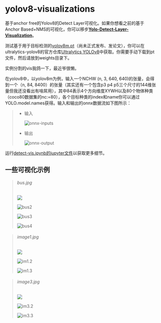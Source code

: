 # yolov8-visualizations

基于anchor free的Yolov8的Detect Layer可视化。如果你想看之前的基于Anchor Based+NMS的可视化，你可以移步[**Yolo-Detect-Layer-Visualization**](https://github.com/XiaMooo/Yolo-Detect-Layer-Visualization)。



测试基于用于目标检测的[yolov8m.pt](https://github.com/ultralytics/assets/releases/download/v0.0.0/yolov8m.pt)（尚未正式发布、发论文），你可以在ultralytics-yolov8的官方仓库[Ultralytics YOLOv8](https://github.com/ultralytics/ultralytics)中获取。你需要手动下载到pt文件，然后请放到weights目录下。

实例分割的vis我鸽一下，最近爷很懒。



在yolov8中，以yolov8m为例，输入一个NCHW (n, 3, 640, 640)的张量，会得到一个（n, 84, 8400）的张量（其实还有一个包含p3 p4 p5三个尺寸的144维张量但我还没看出有啥屌用），其中84表示4个方向维度XYWH以及80个物体种类（coco80数据集的nc:=80），各个目标种类的index和name你可以通过YOLO.model.names获得。输入和输出的onnx数据流如下图所示：



> 
>
> + 输入
>
>   ![onnx-inputs](./docs/assets/onnx-in.png)
>
> + 输出
>
>   ![onnx-output](./docs/assets/onnx-out.png)



运行[detect-vis.ipynb的jupyter文件](./detect-vis.ipynb)以获取更多细节。

## 一些可视化示例

> ###### bus.jpg
>
> ![](./docs/samples/bus1.png)
>
> ![bus2](./docs/samples/bus2.png)
>
> ![bus3](./docs/samples/bus3.png)
>
> ![bus4](./docs/samples/bus4.png)



> ###### image1.jpg
>
> ![](./docs/samples/im1.1.png)
>
> ![im1.2](./docs/samples/im1.2.png)
>
> ![im1.3](./docs/samples/im1.3.png)



> ###### image3.jpg
>
> ![](./docs/samples/im3.1.png)
>
> ![im3.2](./docs/samples/im3.2.png)
>
> ![im3.3](./docs/samples/im3.3.png)
